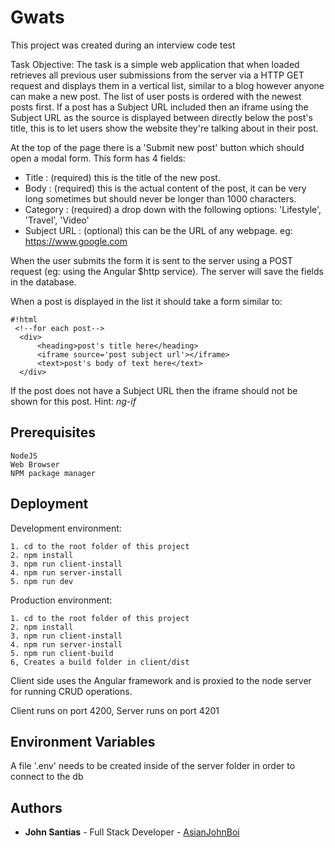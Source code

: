 # Gwats
This project was created during an interview code test

Task Objective:
The task is a simple web application that when loaded retrieves all previous user submissions from the server via a HTTP GET request and displays them in a vertical list, similar to a blog however anyone can make a new post. The list of user posts is ordered with the newest posts first. If a post has a Subject URL included then an iframe using the Subject URL as the source is displayed between directly below the post's title, this is to let users show the website they're talking about in their post.

At the top of the page there is a 'Submit new post' button which should open a modal form. This form has 4 fields:

* Title        : (required) this is the title of the new post.
* Body         : (required) this is the actual content of the post, it can be very long sometimes but should never be longer than 1000 characters.
* Category     : (required) a drop down with the following options: 'Lifestyle', 'Travel', 'Video'
* Subject URL  : (optional) this can be the URL of any webpage. eg: https://www.google.com

When the user submits the form it is sent to the server using a POST request (eg: using the Angular $http service). The server will save the fields in the database.

When a post is displayed in the list it should take a form similar to:

```
#!html
 <!--for each post-->
  <div>
      <heading>post's title here</heading>
      <iframe source='post subject url'></iframe>
      <text>post's body of text here</text>
  </div>
```


If the post does not have a Subject URL then the iframe should not be shown for this post. Hint: *ng-if*


## Prerequisites

```
NodeJS
Web Browser
NPM package manager
```


## Deployment 

Development environment:

```
1. cd to the root folder of this project
2. npm install
3. npm run client-install
4. npm run server-install
5. npm run dev
```

Production environment:

```
1. cd to the root folder of this project 
2. npm install
3. npm run client-install
4. npm run server-install
5. npm run client-build
6, Creates a build folder in client/dist
```

Client side uses the Angular framework and is proxied to the node server for running CRUD operations. 

Client runs on port 4200, Server runs on port 4201

## Environment Variables 
A file '.env' needs to be created inside of the server folder in order to connect to the db

## Authors

- **John Santias** - Full Stack Developer - [AsianJohnBoi](https://github.com/AsianJohnBoi)
